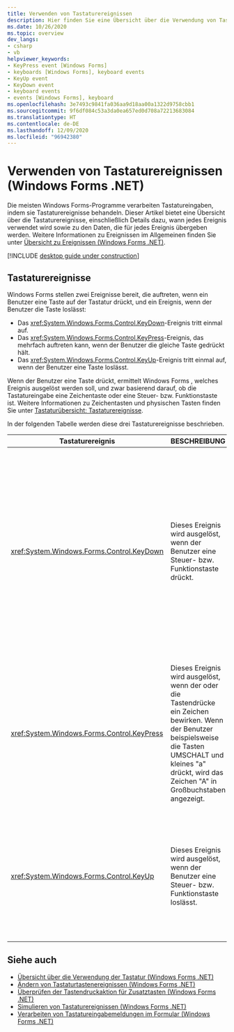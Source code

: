 ```yaml
---
title: Verwenden von Tastaturereignissen
description: Hier finden Sie eine Übersicht über die Verwendung von Tastaturereignissen zum Verarbeiten von Tastatureingaben. Dieser Artikel enthält eine Liste der mit der Tastatur verknüpften Ereignisse und Verwendungszwecke.
ms.date: 10/26/2020
ms.topic: overview
dev_langs:
- csharp
- vb
helpviewer_keywords:
- KeyPress event [Windows Forms]
- keyboards [Windows Forms], keyboard events
- KeyUp event
- KeyDown event
- keyboard events
- events [Windows Forms], keyboard
ms.openlocfilehash: 3e7493c9841fa036aa9d18aa00a1322d9758cbb1
ms.sourcegitcommit: 9f6df084c53a3da0ea657ed0d708a72213683084
ms.translationtype: HT
ms.contentlocale: de-DE
ms.lasthandoff: 12/09/2020
ms.locfileid: "96942380"
---
```

# <a name="using-keyboard-events-windows-forms-net"></a>Verwenden von Tastaturereignissen (Windows Forms .NET)

Die meisten Windows Forms-Programme verarbeiten Tastatureingaben, indem sie Tastaturereignisse behandeln. Dieser Artikel bietet eine Übersicht über die Tastaturereignisse, einschließlich Details dazu, wann jedes Ereignis verwendet wird sowie zu den Daten, die für jedes Ereignis übergeben werden. Weitere Informationen zu Ereignissen im Allgemeinen finden Sie unter [Übersicht zu Ereignissen (Windows Forms .NET)](../forms/events.md).

[!INCLUDE [desktop guide under construction](../../includes/desktop-guide-preview-note.md)]

## <a name="keyboard-events"></a>Tastaturereignisse

Windows Forms stellen zwei Ereignisse bereit, die auftreten, wenn ein Benutzer eine Taste auf der Tastatur drückt, und ein Ereignis, wenn der Benutzer die Taste loslässt:

- Das <xref:System.Windows.Forms.Control.KeyDown>-Ereignis tritt einmal auf.
- Das <xref:System.Windows.Forms.Control.KeyPress>-Ereignis, das mehrfach auftreten kann, wenn der Benutzer die gleiche Taste gedrückt hält.
- Das <xref:System.Windows.Forms.Control.KeyUp>-Ereignis tritt einmal auf, wenn der Benutzer eine Taste loslässt.

Wenn der Benutzer eine Taste drückt, ermittelt Windows Forms , welches Ereignis ausgelöst werden soll, und zwar basierend darauf, ob die Tastatureingabe eine Zeichentaste oder eine Steuer- bzw. Funktionstaste ist. Weitere Informationen zu Zeichentasten und physischen Tasten finden Sie unter [Tastaturübersicht: Tastaturereignisse](overview.md#keyboard-events).

In der folgenden Tabelle werden diese drei Tastaturereignisse beschrieben.

|Tastaturereignis|BESCHREIBUNG|Ergebnisse|
|--------------------|-----------------|-------------|
|<xref:System.Windows.Forms.Control.KeyDown>|Dieses Ereignis wird ausgelöst, wenn der Benutzer eine Steuer- bzw. Funktionstaste drückt.|Der Handler für <xref:System.Windows.Forms.Control.KeyDown> erhält Folgendes:<br /><br /> <ul><li>Einen <xref:System.Windows.Forms.KeyEventArgs>-Parameter, der die <xref:System.Windows.Forms.KeyEventArgs.KeyCode%2A>-Eigenschaft bereitstellt (womit eine Steuer- oder Funktionstaste angegeben wird).</li><li>Die <xref:System.Windows.Forms.KeyEventArgs.Modifiers%2A>-Eigenschaft (UMSCHALT, STRG oder ALT).</li><li>Die <xref:System.Windows.Forms.KeyEventArgs.KeyData%2A>-Eigenschaft (wodurch der Tastencode und der Modifizierer kombiniert werden). Der <xref:System.Windows.Forms.KeyEventArgs>-Parameter stellt zudem Folgendes bereit:<br /><br /> <ul><li>Die <xref:System.Windows.Forms.KeyEventArgs.Handled%2A>-Eigenschaft, die festgelegt werden kann, um zu verhindert, dass das zugrunde liegende Steuerelement auf den Tastendruck reagiert.</li><li>Die <xref:System.Windows.Forms.KeyEventArgs.SuppressKeyPress%2A>-Eigenschaft, die verwendet werden kann, um <xref:System.Windows.Forms.Control.KeyPress>- und <xref:System.Windows.Forms.Control.KeyUp>-Eigenschaften für diesen Tastendruck zu unterdrücken.</li></ul></li></ul>|
|<xref:System.Windows.Forms.Control.KeyPress>|Dieses Ereignis wird ausgelöst, wenn der oder die Tastendrücke ein Zeichen bewirken. Wenn der Benutzer beispielsweise die Tasten UMSCHALT und kleines "a" drückt, wird das Zeichen "A" in Großbuchstaben angezeigt.|<xref:System.Windows.Forms.Control.KeyPress> wird nach <xref:System.Windows.Forms.Control.KeyDown> ausgelöst.<br /><br /> <ul><li>Der Handler für <xref:System.Windows.Forms.Control.KeyPress> erhält Folgendes:</li><li>Einen <xref:System.Windows.Forms.KeyPressEventArgs>-Parameter, der den Zeichencode der gedrückten Taste enthält. Dieser Zeichencode ist für jede Kombination aus Zeichentaste und Modifizierertaste eindeutig.<br /><br />     So generiert die Taste "A" beispielsweise:<br /><br /> <ul><li>Den Zeichencode 65 in Verbindung mit der UMSCHALT-TASTE, oder</li><li>97 in Verbindung mit der FESTSTELLTASTE, wenn diese allein gedrückt wird,</li><li>und 1, wenn sie zusammen mit der STRG-TASTE gedrückt wird.</li></ul></li></ul>|
|<xref:System.Windows.Forms.Control.KeyUp>|Dieses Ereignis wird ausgelöst, wenn der Benutzer eine Steuer- bzw. Funktionstaste loslässt.|Der Handler für <xref:System.Windows.Forms.Control.KeyUp> erhält Folgendes:<br /><br /> <ul><li>Einen <xref:System.Windows.Forms.KeyEventArgs>-Parameter.<br /><br /> <ul><li>Dieser stellt die <xref:System.Windows.Forms.KeyEventArgs.KeyCode%2A>-Eigenschaft bereit (womit eine Steuer- oder Funktionstaste angegeben wird).</li><li>Die <xref:System.Windows.Forms.KeyEventArgs.Modifiers%2A>-Eigenschaft (UMSCHALT, STRG oder ALT).</li><li>Die <xref:System.Globalization.SortKey.KeyData%2A>-Eigenschaft (wodurch der Tastencode und der Modifizierer kombiniert werden).</li></ul></li></ul>|

## <a name="see-also"></a>Siehe auch

- [Übersicht über die Verwendung der Tastatur (Windows Forms .NET)](overview.md)
- [Ändern von Tastaturtastenereignissen (Windows Forms .NET)](how-to-change-key-press.md)
- [Überprüfen der Tastendruckaktion für Zusatztasten (Windows Forms .NET)](how-to-check-modifier-key.md)
- [Simulieren von Tastaturereignissen (Windows Forms .NET)](how-to-simulate-events.md)
- [Verarbeiten von Tastatureingabemeldungen im Formular (Windows Forms .NET)](how-to-handle-forms.md)
